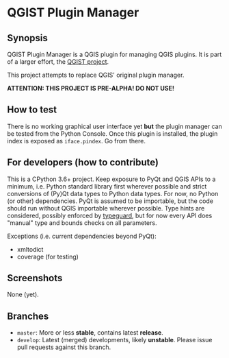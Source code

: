 # QGIST Plugin Manager

## Synopsis

QGIST Plugin Manager is a QGIS plugin for managing QGIS plugins.
It is part of a larger effort, the [QGIST project](http://www.qgist.org).

This project attempts to replace QGIS' original plugin manager.

**ATTENTION: THIS PROJECT IS PRE-ALPHA! DO NOT USE!**

## How to test

There is no working graphical user interface yet **but** the plugin manager can be tested from the Python Console. Once this plugin is installed, the plugin index is exposed as `iface.pindex`. Go from there.

## For developers (how to contribute)

This is a CPython 3.6+ project. Keep exposure to PyQt and QGIS APIs to a minimum, i.e. Python standard library first wherever possible and strict conversions of (Py)Qt data types to Python data types. For now, no Python (or other) dependencies. PyQt is assumed to be importable, but the code should run without QGIS importable wherever possible. Type hints are considered, possibly enforced by [typeguard](https://github.com/agronholm/typeguard), but for now every API does "manual" type and bounds checks on all parameters.

Exceptions (i.e. current dependencies beyond PyQt):

- xmltodict
- coverage (for testing)

## Screenshots

None (yet).

## Branches

* `master`: More or less **stable**, contains latest **release**.
* `develop`: Latest (merged) developments, likely **unstable**. Please issue pull requests against this branch.
